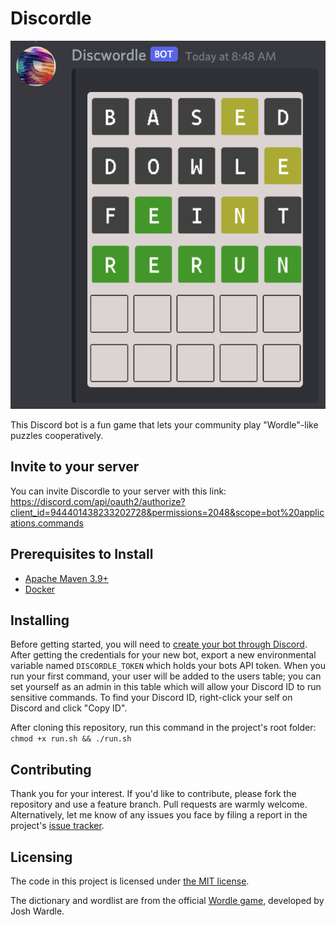 # Discordle
![Discordle Gameplay](./src/main/resources/assets/gameplay.png)

This Discord bot is a fun game that lets your community play "Wordle"-like puzzles cooperatively.

## Invite to your server
You can invite Discordle to your server with this link:
https://discord.com/api/oauth2/authorize?client_id=944401438233202728&permissions=2048&scope=bot%20applications.commands

## Prerequisites to Install

* [Apache Maven 3.9+](https://maven.apache.org/download.cgi)
* [Docker](https://docs.docker.com/install/)

## Installing

Before getting started, you will need to [create your bot through Discord](https://discordapp.com/developers/applications/me).
After getting the credentials for your new bot, export a new environmental variable named `DISCORDLE_TOKEN` which
holds your bots API token. When you run your first command, your user will be added to the users table; you can
set yourself as an admin in this table which will allow your Discord ID to run sensitive commands. 
To find your Discord ID, right-click your self on Discord and click "Copy ID".

After cloning this repository, run this command in the project's root folder: `chmod +x run.sh && ./run.sh`

## Contributing

Thank you for your interest. If you'd like to contribute, please fork the repository and use a feature
branch. Pull requests are warmly welcome. Alternatively, let me know of any issues you face by filing a
report in the project's [issue tracker](https://github.com/ChristianLowe/Discordle/issues).

## Licensing

The code in this project is licensed under [the MIT license](https://tldrlegal.com/license/mit-license).

The dictionary and wordlist are from the official [Wordle game](https://www.nytimes.com/games/wordle/index.html),
developed by Josh Wardle.

